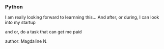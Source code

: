 ### Python

I am really looking forward to learnning this...
And after, or during, I can look into my startup

and or, do a task that can get me paid


author: Magdaline N.
